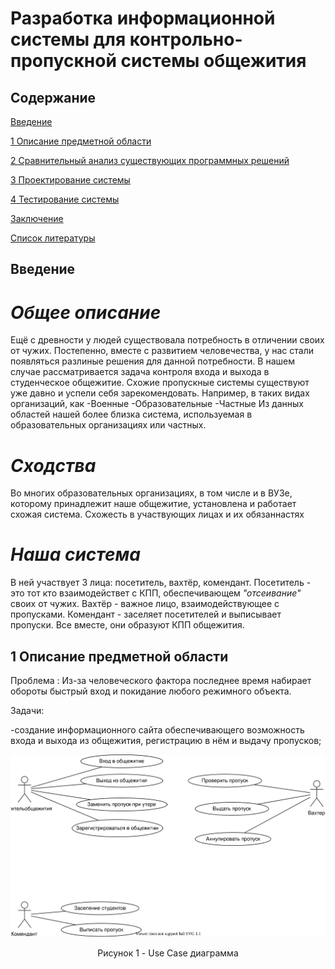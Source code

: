 # Разработка информационной системы для контрольно-пропускной системы общежития

## Содержание
[Введение](#introdution) 

[1 Описание предметной области](#domainDescription) 


[2 Сравнительный анализ существующих программных решений](#existSoftware) 


[3 Проектирование системы](#Systemdesign)


[4 Тестирование системы](#Checkingandtestingthesystem)


[Заключение](#Conclusion)


[Список литературы](#Listofliterature)

<a name="introdution"/>

## Введение

# *Общее описание*
Ещё с древности у людей существовала потребность в отличении своих от чужих. Постепенно, вместе с развитием человечества,
у нас стали появляться разлиные решения для данной потребности. В нашем случае рассматривается задача контроля входа и выхода в студенческое
общежитие. Схожие пропускные системы существуют уже давно и успели себя зарекомендовать. Например, в таких видах организаций, как
-Военные
-Образовательные
-Частные
Из данных областей нашей более близка система, используемая в образовательных организациях или частных.

# *Сходства*
Во многих образовательных организациях, в том числе и в ВУЗе, которому принадлежит наше общежитие, установлена и работает схожая система.
Схожесть в участвующих лицах и их обязаннастях

# *Наша система*
В ней участвует 3 лица: посетитель, вахтёр, комендант.
Посетитель - это тот кто взаимодействет с КПП, обеспечивающем *"отсеивание"* своих от чужих. Вахтёр - важное лицо, взаимодействующее с пропусками.
Комендант - заселяет посетителей и выписывает пропуски. Все вместе, они образуют КПП общежития.

<a name="domainDescription"/>

## 1 Описание предметной области

Проблема :
Из-за человеческого фактора последнее время набирает обороты быстрый вход и покидание любого режимного объекта.

Задачи:

-создание информационного сайта обеспечивающего возможность входа и выхода из общежития, регистрацию в нём и выдачу пропусков;

<p align="center">
  <img src="https://github.com/jsfrau/Zamay/blob/main/UseCase.drawio.svg" alt="Material Bread logo">
</p>
<p align="center">  
  Рисунок 1 - Use Case диаграмма
</p>
                                                                  
